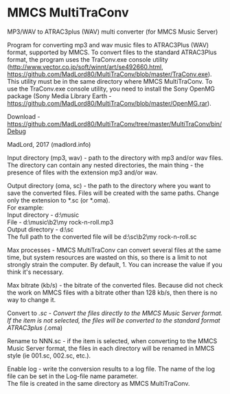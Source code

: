 # MMCS MultiTraConv
MP3/WAV to ATRAC3plus (WAV) multi converter (for MMCS Music Server)

Program for converting mp3 and wav music files to ATRAC3Plus (WAV) format, supported by MMCS.
To convert files to the standard ATRAC3Plus format, the program uses the TraConv.exe console utility
(http://www.vector.co.jp/soft/winnt/art/se492660.html, https://github.com/MadLord80/MultiTraConv/blob/master/TraConv.exe). This utility must be in the same directory where MMCS MultiTraConv. 
To use the TraConv.exe console utility, you need to install the Sony OpenMG package (Sony Media Library Earth - 
https://github.com/MadLord80/MultiTraConv/blob/master/OpenMG.rar).

Download - https://github.com/MadLord80/MultiTraConv/tree/master/MultiTraConv/bin/Debug

MadLord, 2017 (madlord.info)

Input directory (mp3, wav) - path to the directory with mp3 and/or wav files. The directory can contain any nested directories, the main thing - the presence of files with the extension mp3 and/or wav.

Output directory (oma, sc) - the path to the directory where you want to save the converted files. Files will be created with the same paths. Change only the extension to *.sc (or *.oma).  
For example:  
Input directory - d:\music  
File - d:\music\b2\my rock-n-roll.mp3  
Output directory - d:\sc  
The full path to the converted file will be d:\sc\b2\my rock-n-roll.sc

Max processes - MMCS MultiTraConv can convert several files at the same time, but system resources are wasted on this, so there is a limit to not strongly strain the computer. By default, 1.
You can increase the value if you think it's necessary.

Max bitrate (kb/s) - the bitrate of the converted files. Because did not check the work on MMCS files with a bitrate other than 128 kb/s, then there is no way to change it.

Convert to *.sc - Convert the files directly to the MMCS Music Server format. If the item is not selected, the files will be converted to the standard format ATRAC3plus (*.oma)

Rename to NNN.sc - if the item is selected, when converting to the MMCS Music Server format, the files in each directory will be renamed in MMCS style (ie 001.sc, 002.sc, etc.).

Enable log - write the conversion results to a log file. The name of the log file can be set in the Log-file name parameter.  
The file is created in the same directory as MMCS MultiTraConv.
